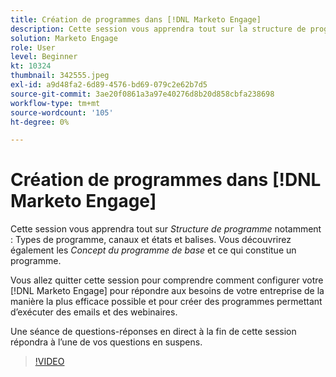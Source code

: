 ```yaml
---
title: Création de programmes dans [!DNL Marketo Engage]
description: Cette session vous apprendra tout sur la structure de programme, y compris les types de programme, les canaux et les états et les balises.
solution: Marketo Engage
role: User
level: Beginner
kt: 10324
thumbnail: 342555.jpeg
exl-id: a9d48fa2-6d89-4576-bd69-079c2e62b7d5
source-git-commit: 3ae20f0861a3a97e40276d8b20d858cbfa238698
workflow-type: tm+mt
source-wordcount: '105'
ht-degree: 0%

---
```


# Création de programmes dans [!DNL Marketo Engage]

Cette session vous apprendra tout sur *Structure de programme* notamment : Types de programme, canaux et états et balises. Vous découvrirez également les *Concept du programme de base* et ce qui constitue un programme.

Vous allez quitter cette session pour comprendre comment configurer votre [!DNL Marketo Engage] pour répondre aux besoins de votre entreprise de la manière la plus efficace possible et pour créer des programmes permettant d’exécuter des emails et des webinaires.

Une séance de questions-réponses en direct à la fin de cette session répondra à l’une de vos questions en suspens.

>[!VIDEO](https://video.tv.adobe.com/v/342555/?quality=12&learn=on)
